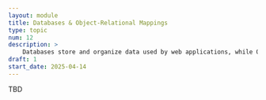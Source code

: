 ```yaml
---
layout: module
title: Databases & Object-Relational Mappings
type: topic
num: 12
description: >
    Databases store and organize data used by web applications, while Object-Relational Mapping (ORM) tools allow developers to interact with databases using object-oriented programming. ORMs like SQLAlchemy simplify the process of querying, updating, and managing data in relational databases. Learning about databases and ORMs is crucial for building data-driven web applications.
draft: 1
start_date: 2025-04-14
---
```


TBD
